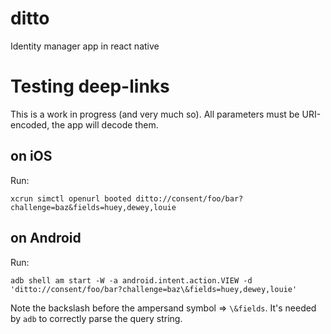 # ditto

Identity manager app in react native

# Testing deep-links

This is a work in progress (and very much so). All parameters must be URI-encoded, the app will decode them.

## on iOS

Run:

    xcrun simctl openurl booted ditto://consent/foo/bar?challenge=baz&fields=huey,dewey,louie

## on Android

Run:

    adb shell am start -W -a android.intent.action.VIEW -d 'ditto://consent/foo/bar?challenge=baz\&fields=huey,dewey,louie'

Note the backslash before the ampersand symbol => `\&fields`. It's needed by `adb` to correctly parse the query string.

